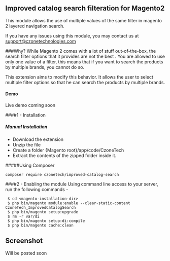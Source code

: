 ## Improved catalog search filteration for Magento2
This module allows the use of multiple values of the same filter in magento 2 layered navigation search.

If you have any issues using this module, you may contact us at support@czonetechnologies.com

###Why?
While Magento 2 comes with a lot of stuff out-of-the-box, the search filter options that it provides are not the best
. You are allowed to use only one value of a filter, this means that if you want to search the products by multiple 
brands, you cannot do so. 
 
 This extension aims to modify this behavior. It allows the user to select multiple filter options so that he can 
 search the products by multiple brands.

#### Demo
Live demo coming soon

####1 - Installation
##### Manual Installation

 * Download the extension
 * Unzip the file
 * Create a folder {Magento root}/app/code/CzoneTech
 * Extract the contents of the zipped folder inside it.


#####Using Composer

```
composer require czonetech/improved-catalog-search

```

####2 -  Enabling the module
Using command line access to your server, run the following commands -
```
 $ cd <magento-installation-dir>
 $ php bin/magento module:enable --clear-static-content CzoneTech_ImprovedCatalogSearch
 $ php bin/magento setup:upgrade
 $ rm -r var/di
 $ php bin/magento setup:di:compile
 $ php bin/magento cache:clean
```


## Screenshot
Will be posted soon